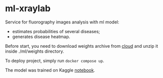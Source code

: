 # ml-xraylab

Service for fluorography images analysis with ml model:
  - estimates probabilities of several diseases;
  - generates disease heatmap.

Before start, you need to download weights archive from [cloud](https://drive.google.com/file/d/11YhKznZnpZzbOEeAj0bpJPcvWsjhOgwp/view?usp=sharing) and unzip it inside ./ml/weights directory.

To deploy project, simply run `docker compose up`.

The model was trained on Kaggle [notebook](https://www.kaggle.com/code/minyewoo/notebook57355e666c).
